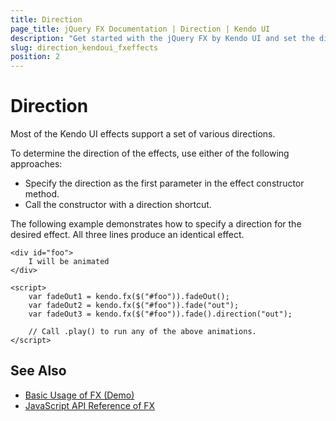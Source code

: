 ```yaml
---
title: Direction
page_title: jQuery FX Documentation | Direction | Kendo UI
description: "Get started with the jQuery FX by Kendo UI and set the direction of the animation effects."
slug: direction_kendoui_fxeffects
position: 2
---
```


# Direction

Most of the Kendo UI effects support a set of various directions.

To determine the direction of the effects, use either of the following approaches:
* Specify the direction as the first parameter in the effect constructor method.
* Call the constructor with a direction shortcut.

The following example demonstrates how to specify a direction for the desired effect. All three lines produce an identical effect.

    <div id="foo">
        I will be animated
    </div>

    <script>
        var fadeOut1 = kendo.fx($("#foo")).fadeOut();
        var fadeOut2 = kendo.fx($("#foo")).fade("out");
        var fadeOut3 = kendo.fx($("#foo")).fade().direction("out");

        // Call .play() to run any of the above animations.
    </script>

## See Also

* [Basic Usage of FX (Demo)](https://demos.telerik.com/kendo-ui/fx/expand)
* [JavaScript API Reference of FX](/api/javascript/effects/common)

